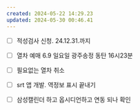 ```yaml
---
created: 2024-05-22 14:29.23
updated: 2024-05-30 00:46.41
---
```

- [ ] 적성검사 신청. 24.12.31.까지
- [ ] 열차 예매 6.9 일요일 광주송정 동탄 16시23분
- [ ] 필요없는 열차 취소
- [ ] srt 앱 개발. 역정보 표시 끝내기
- [ ] 삼성캘린더 하고 옵시디언하고 연동 되나 확인


